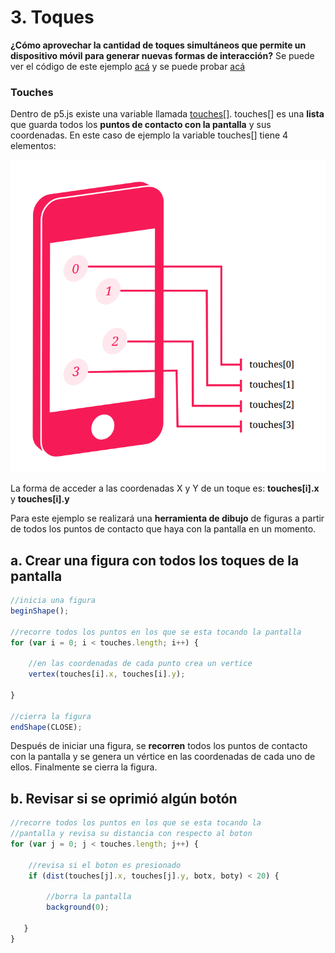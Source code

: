 # 3. Toques

**¿Cómo aprovechar la cantidad de toques simultáneos que permite un dispositivo móvil para generar nuevas formas de interacción?** Se puede ver el código de este ejemplo [acá](http://alpha.editor.p5js.org/laurajunco/sketches/Hki-lpvkM) y se puede probar [acá](http://alpha.editor.p5js.org/full/Hki-lpvkM)

### Touches

Dentro de p5.js existe una variable llamada [touches\[\]](https://p5js.org/reference/#/p5/touches). touches\[\] es una **lista** que guarda todos los **puntos de contacto con la pantalla** y sus coordenadas. En este caso de ejemplo la variable touches\[\] tiene 4 elementos:

![](../../.gitbook/assets/recorte-2.PNG)

La forma de acceder a las coordenadas X y Y de un toque es: **touches\[i\].x** y **touches\[i\].y**

Para este ejemplo se realizará una **herramienta de dibujo** de figuras a partir de todos los puntos de contacto que haya con la pantalla en un momento.

## a. Crear una figura con todos los toques de la pantalla

```javascript
//inicia una figura
beginShape();

//recorre todos los puntos en los que se esta tocando la pantalla
for (var i = 0; i < touches.length; i++) {

    //en las coordenadas de cada punto crea un vertice
    vertex(touches[i].x, touches[i].y);

}

//cierra la figura
endShape(CLOSE);
```

Después de iniciar una figura, se **recorren** todos los puntos de contacto con la pantalla y se genera un vértice en las coordenadas de cada uno de ellos. Finalmente se cierra la figura.

## b. Revisar si se oprimió algún botón

```javascript
//recorre todos los puntos en los que se esta tocando la
//pantalla y revisa su distancia con respecto al boton
for (var j = 0; j < touches.length; j++) {

    //revisa si el boton es presionado
    if (dist(touches[j].x, touches[j].y, botx, boty) < 20) {

        //borra la pantalla
        background(0);

   }
}
```

